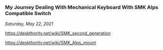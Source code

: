 ### **My Journey Dealing With Mechanical Keyboard With SMK Alps Compatible Switch**
_Saturday, May 22, 2021_

<https://deskthority.net/wiki/SMK_second_generation>

<https://deskthority.net/wiki/SMK_Alps_mount>